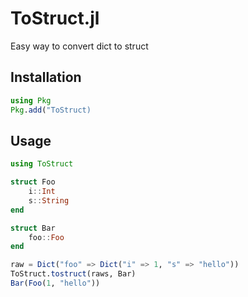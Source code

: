 # ToStruct.jl

Easy way to convert dict to struct

## Installation

```julia
using Pkg
Pkg.add("ToStruct)
```

## Usage

```julia
using ToStruct

struct Foo
    i::Int
    s::String
end

struct Bar
    foo::Foo
end

raw = Dict("foo" => Dict("i" => 1, "s" => "hello"))
ToStruct.tostruct(raws, Bar)
Bar(Foo(1, "hello"))
```
